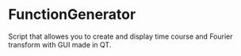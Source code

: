 # FunctionGenerator
Script that allowes you to create and display time course and Fourier transform with GUI made in QT.
